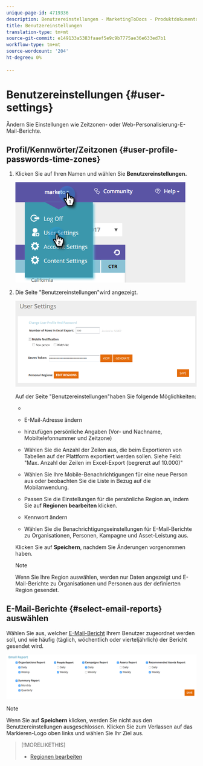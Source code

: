```yaml
---
unique-page-id: 4719336
description: Benutzereinstellungen - MarketingToDocs - Produktdokumentation
title: Benutzereinstellungen
translation-type: tm+mt
source-git-commit: e149133a5383faaef5e9c9b7775ae36e633ed7b1
workflow-type: tm+mt
source-wordcount: '204'
ht-degree: 0%

---
```



# Benutzereinstellungen {#user-settings}

Ändern Sie Einstellungen wie Zeitzonen- oder Web-Personalisierung-E-Mail-Berichte.

## Profil/Kennwörter/Zeitzonen {#user-profile-passwords-time-zones}

1. Klicken Sie auf Ihren Namen und wählen Sie **Benutzereinstellungen.**

   ![](assets/one.png)

1. Die Seite &quot;Benutzereinstellungen&quot;wird angezeigt.

   ![](assets/two.png)

   Auf der Seite &quot;Benutzereinstellungen&quot;haben Sie folgende Möglichkeiten:

   * 

      * E-Mail-Adresse ändern
      * hinzufügen persönliche Angaben (Vor- und Nachname, Mobiltelefonnummer und Zeitzone)
      * Wählen Sie die Anzahl der Zeilen aus, die beim Exportieren von Tabellen auf der Plattform exportiert werden sollen. Siehe Feld: &quot;Max. Anzahl der Zeilen im Excel-Export (begrenzt auf 10.000)&quot;
      * Wählen Sie Ihre Mobile-Benachrichtigungen für eine neue Person aus oder beobachten Sie die Liste in Bezug auf die Mobilanwendung.
      * Passen Sie die Einstellungen für die persönliche Region an, indem Sie auf **Regionen bearbeiten** klicken.
      * Kennwort ändern
      * Wählen Sie die Benachrichtigungseinstellungen für E-Mail-Berichte zu Organisationen, Personen, Kampagne und Asset-Leistung aus.

   Klicken Sie auf **Speichern**, nachdem Sie Änderungen vorgenommen haben.

   >[!NOTE]
   >
   >Wenn Sie Ihre Region auswählen, werden nur Daten angezeigt und E-Mail-Berichte zu Organisationen und Personen aus der definierten Region gesendet.

## E-Mail-Berichte {#select-email-reports} auswählen

Wählen Sie aus, welcher [E-Mail-Bericht](../../../product-docs/web-personalization/reporting-for-web-personalization/email-reports.md) Ihrem Benutzer zugeordnet werden soll, und wie häufig (täglich, wöchentlich oder vierteljährlich) der Bericht gesendet wird.

![](assets/three.png)

>[!NOTE]
>
>Wenn Sie auf **Speichern** klicken, werden Sie nicht aus den Benutzereinstellungen ausgeschlossen. Klicken Sie zum Verlassen auf das Markieren-Logo oben links und wählen Sie Ihr Ziel aus.

>[!MORELIKETHIS]
>
>* [Regionen bearbeiten](edit-regions.md)

>




